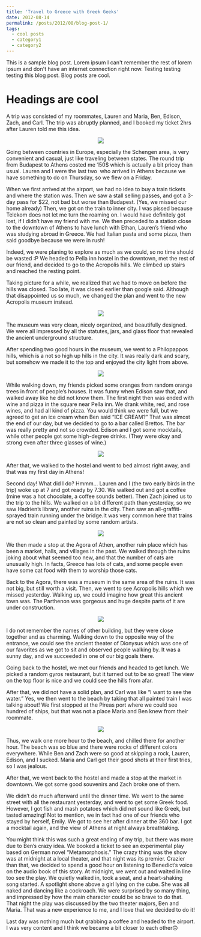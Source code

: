 ```yaml
---
title: 'Travel to Greece with Greek Geeks'
date: 2012-08-14
permalink: /posts/2012/08/blog-post-1/
tags:
  - cool posts
  - category1
  - category2
---
```


This is a sample blog post. Lorem ipsum I can't remember the rest of lorem ipsum and don't have an internet connection right now. Testing testing testing this blog post. Blog posts are cool.

Headings are cool
======

A trip was consisted of my roommates, Lauren and Maria, Ben, Edison, Zach, and Carl. The trip was abruptly planned, and I booked my ticket 2hrs after Lauren told me this idea.

<p align="center">
  <img src="/images/greece1.png">
</p>

Going between countries in Europe, especially the Schengen area, is very convenient and casual, just like traveling between states. The round trip from Budapest to Athens costed me 150$ which is actually a bit pricey than usual. Lauren and I were the last two  who arrived in Athens because we have something to do on Thursday, so we flew on a Friday.

When we first arrived at the airport, we had no idea to buy a train tickets and where the station was. Then we saw a stall selling passes, and got a 3-day pass for $22, not bad but worse than Budapest. (Yes, we missed our home already) Then, we got on the train to inner city. I was pissed because Telekom does not let me turn the roaming on. I would have definitely got lost, if I didn’t have my friend with me. We then preceded to a station close to the downtown of Athens to have lunch with Ethan, Lauren’s friend who was studying abroad in Greece. We had Italian pasta and some pizza, then said goodbye because we were in rush!

Indeed, we were planing to explore as much as we could, so no time should be wasted :P We headed to Pella inn hostel in the downtown, met the rest of our friend, and decided to go to the Acropolis hills. We climbed up stairs and reached the resting point. 

Taking picture for a while, we realized that we had to move on before the hills was closed. Too late, it was closed earlier than google said. Although that disappointed us so much, we changed the plan and went to the new Acropolis museum instead. 

<p align="center">
  <img src="/images/greece2.png">
</p>

The museum was very clean, nicely organized, and beautifully designed. We were all impressed by all the statutes, jars, and glass floor that revealed the ancient underground structure. 


After spending two good hours in the museum, we went to a Philopappos hills, which is a not so high up hills in the city. It was really dark and scary, but somehow we made it to the top and enjoyed the city light from above. 

<p align="center">
  <img src="/images/greece5.png">
</p>

While walking down, my friends picked some oranges from random orange trees in front of people’s houses. It was funny when Edison saw that, and walked away like he did not know them. The first night then was ended with wine and pizza in the square near Pella inn. We drank white, red, and rose wines, and had all kind of pizza. You would think we were full, but we agreed to get an ice cream when Ben said “ICE CREAM?” That was almost the end of our day, but we decided to go to a bar called Brettos. The bar was really pretty and not so crowded. Edison and I got some mocktails, while other people got some high-degree drinks. (They were okay and strong even after three glasses of wine.) 

<p align="center">
  <img src="/images/greece6.png">
</p>

After that, we walked to the hostel and went to bed almost right away, and that was my first day in Athens!

Second day! What did I do? Hmmm... Lauren and I (the two early birds in the trip) woke up at 7 and got ready by 7.30. We walked out and got a coffee (mine was a hot chocolate, a coffee sounds better). Then Zach joined us to the trip to the hills. We walked on a bit different path than yesterday, so we saw Hadrien’s library, another ruins in the city. Then saw an all-graffiti-sprayed train running under the bridge.It was very common here that trains are not so clean and painted by some random artists. 

<p align="center">
  <img src="/images/greece7.png">
</p>

We then made a stop at the Agora of Athen, another ruin place which has been a market, halls, and villages in the past. We walked through the ruins joking about what seemed too new, and that the number of cats are unusually high. In facts, Greece has lots of cats, and some people even have some cat food with them to worship those cats. 

Back to the Agora, there was a museum in the same area of the ruins. It was not big, but still worth a visit. Then, we went to see Acropolis hills which we missed yesterday. Walking up, we could imagine how great this ancient town was. The Parthenon was gorgeous and huge despite parts of it are under construction. 

<p align="center">
  <img src="/images/greece3.png">
</p>

I do not remember the names of other building, but they were close together and as charming. Walking down to the opposite way of the entrance, we could see the ancient theater of Dionysus which was one of our favorites as we got to sit and observed people walking by. It was a sunny day, and we succeeded in one of our big goals there.

Going back to the hostel, we met our friends and headed to get lunch. We picked a random gyros restaurant, but it turned out to be so great! The view on the top floor is nice and we could see the hills from afar. 

After that, we did not have a solid plan, and Carl was like “I want to see the water.” Yes, we then went to the beach by taking that all painted train I was talking about! We first stopped at the Pireas port where we could see hundred of ships, but that was not a place Maria and Ben knew from their roommate. 

<p align="center">
  <img src="/images/greece4.png">
</p>

Thus, we walk one more hour to the beach, and chilled there for another hour. The beach was so blue and there were rocks of different colors everywhere. While Ben and Zach were so good at skipping a rock, Lauren, Edison, and I sucked. Maria and Carl got their good shots at their first tries, so I was jealous. 

After that, we went back to the hostel and made a stop at the market in downtown. We got some good souvenirs and Zach broke one of them. 

We didn’t do much afterward until the dinner time. We went to the same street with all the restaurant yesterday, and went to get some Greek food. However, I got fish and mash potatoes which did not sound like Greek, but tasted amazing! Not to mention, we in fact had one of our friends who stayed by herself, Emily. We got to see her after dinner at the 360 bar. I got a mocktail again, and the view of Athens at night always breathtaking.

You might think this was such a great ending of my trip, but there was more due to Ben’s crazy idea. We booked a ticket to see an experimental play based on German novel “Metamorphosis.” The crazy thing was the show was at midnight at a local theater, and that night was its premier. Crazier than that, we decided to spend a good hour on listening to Benedict’s voice on the audio book of this story. At midnight, we went out and waited in line too see the play. We quietly walked in, took a seat, and a heart-shaking song started. A spotlight shone above a girl lying on the cube. She was all naked and dancing like a cockroach. We were surprised by so many thing, and impressed by how the main character could be so brave to do that. That night the play was discussed by the two theater majors, Ben and Maria. That was a new experience to me, and I love that we decided to do it!

Last day was nothing much but grabbing a coffee and headed to the airport. I was very content and I think we became a bit closer to each other🙃
